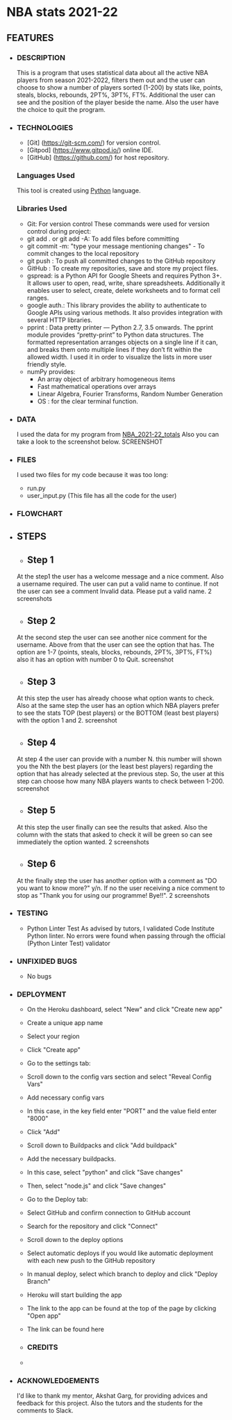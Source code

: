 # **NBA stats 2021-22** 

## **FEATURES**
- ### **DESCRIPTION**
  This is a program that uses statistical data about all the active NBA players from season 2021-2022, filters them out and the user can choose to show a number of players sorted (1-200) by stats like, points, steals, blocks, rebounds, 2PT%, 3PT%, FT%. Additional the user can see and the position of the player beside the name.
  Also the user have the choice to quit the program.

- ### **TECHNOLOGIES**
  - [Git] (https://git-scm.com/) for version control.
  - [Gitpod] (https://www.gitpod.io/) online IDE.
  - [GitHub] (https://github.com/) for host repository.

  ### **Languages Used**
  This tool is created using [Python](https://en.wikipedia.org/wiki/Python_programming_language)
 language.

  ### **Libraries Used**
  - Git: For version control These commands were used for version control during project:
  - git add . or git add -A: To add files before committing
  - git commit -m: "type your message mentioning changes" - To commit changes to the local repository
  - git push : To push all committed changes to the GitHub repository
  - GitHub : To create my repositories, save and store my project files.
  - gspread:  is a Python API for Google Sheets and requires Python 3+. It allows user to open, read, write, share spreadsheets. Additionally it enables user to select, create, delete worksheets and to format cell ranges.
  - google auth.: This library provides the ability to authenticate to Google APIs using various methods. It also provides integration with several HTTP libraries.
  - pprint : Data pretty printer — Python 2.7, 3.5 onwards. The pprint module provides “pretty-print” to Python data structures. The formatted representation arranges objects on a single line if it can, and breaks them onto multiple lines if they don’t fit within the allowed width. I used it in order to visualize the lists in more user friendly style.
  - numPy provides:
    -  An array object of arbitrary homogeneous items
    - Fast mathematical operations over arrays
    - Linear Algebra, Fourier Transforms, Random Number Generation 
    - OS : for the clear terminal function.
     
 - ### **DATA**
   I used the data for my program from [NBA_2021-22_totals](https://www.basketball-reference.com/leagues/NBA_2022_totals.html)
   Also you can take a look to the screenshot below.
   SCREENSHOT

 - ### **FILES**
   I used two files for my code because it was too long:
   - run.py
   - user_input.py (This file has all the code for the user)


 - ### **FLOWCHART**

 - ## **STEPS**

   - ## **Step 1**
   At the step1 the user has a welcome message and a nice comment.
   Also a username required. The user can put a valid name to continue. If not the user can see a comment Invalid data. Please put a valid name.
   2 screenshots
   - ## **Step 2**
   At the second step the user can see another nice comment for the username. Above from that the user can see the option that has.
   The option are 1-7 (points, steals, blocks, rebounds, 2PT%, 3PT%, FT%) also it has an option with number 0 to Quit.
   screenshot
   - ## **Step 3**
   At this step the user has already choose what option wants to check.
   Also at the same step the user has an option which NBA players prefer to see the stats TOP (best players) or the BOTTOM (least best players) with the option 1 and 2.
   screenshot
   - ## **Step 4**
   At step 4 the user can provide with a number N. this number will shown you the Nth the best players (or the least best players) regarding the option that has already selected at the previous step.
   So, the user at this step can choose how many NBA players wants to check between 1-200.
   screenshot
   - ## **Step 5**
   At this step the user finally can see the results that asked.
   Also the column with the stats that asked to check it will be green so can see immediately the option wanted.
   2 screenshots
   - ## **Step 6**
   At the finally step the user has another option with a comment  as "DO you want to know more?" y/n.
   If no the user receiving a nice comment to stop as "Thank you for using our programme! Bye!!".
   2 screenshots


   


 - ### **TESTING**
    - Python Linter Test
 As advised by tutors, I validated Code Institute Python linter.
 No errors were found when passing through the official (Python Linter Test) validator
  
 - ### **UNFIXIDED BUGS**
    - No bugs
 - ### **DEPLOYMENT**
    - On the Heroku dashboard, select "New" and click "Create new app"
    - Create a unique app name
    - Select your region
    - Click "Create app"
    - Go to the settings tab:
    - Scroll down to the config vars section and select "Reveal Config Vars"
    - Add necessary config vars
    - In this case, in the key field enter "PORT" and the value field enter "8000"
    - Click "Add"
    - Scroll down to Buildpacks and click "Add buildpack"
    - Add the necessary buildpacks.
    - In this case, select "python" and click "Save changes"
    - Then, select "node.js" and click "Save changes"
    - Go to the Deploy tab:
    - Select GitHub and confirm connection to GitHub account
    - Search for the repository and click "Connect"
    - Scroll down to the deploy options
    - Select automatic deploys if you would like automatic deployment with each new push to the GitHub repository
    - In manual deploy, select which branch to deploy and click "Deploy Branch"
    - Heroku will start building the app
    - The link to the app can be found at the top of the page by clicking "Open app"
    - The link can be found here

    - ### **CREDITS**
     - 

 - ### **ACKNOWLEDGEMENTS**
     I'd like to thank my mentor, Akshat Garg, for providing advices and feedback for this project. Also the tutors and the students for the comments to Slack.